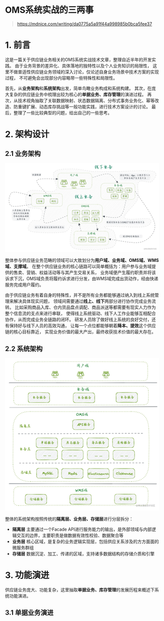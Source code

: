 

OMS系统实战的三两事
======
> https://mdnice.com/writing/da0775a5a91f44a998985b0bca5fee37


# 1. 前言
这是一篇关于供应链业务相关的OMS系统实战技术文章，整理自近半年的开发实践。
由于业务背景的差异化、具体落地的独特性以及个人业务知识的局限性，
这里不做普适性供应链业务领域的深入讨论，仅论述自身业务场景中技术方案的实现过程，
不可避免会出现部分内容略带一些特殊性和局限性。

首先，从**业务架构**和**系统架构**出发，简单鸟瞰业务构成和系统构建。
其次，在庞大复杂的供应链业务中梳理出较为核心的**单据业务、库存管理**的演进过程。
再次，从技术视角抽取了关联数据映射、状态数据隔离、分布式事务业务化、幂等改造、防重键扩展、动态库存挑战等一般功能实践，进行技术方案设计的讨论。
最后，整理了一些比较典型的问题，给出自己的一些思考。


# 2. 架构设计
## 2.1 业务架构
![](images/01.业务架构.jpeg)

整体参与供应链业务范畴的领域可以大致划分为**用户域、业务域、OMS域、WMS域、支撑域**。
在整个供应链业务的核心链路可以简单概括为：用户参与业务域提供的售卖、营销、权益活动等与其产生交易关系，
业务域便产生履约职责并将该诉求下沉，OMS域负责将履约诉求进行分发，由WMS域完成出货动作，经由快递服务完成用户履约。

由于供应链业务有着自身的特殊性，并不是所有业务都能够通过纳入到线上系统管理来解决具体现实问题，
领域间需要通过**线上、线下**两部分进行协作完成业务流转。
比如采购商品入库、仓内货品盘点调配、商品派送等都需要有现实人力作为整个信息流的支点来进行串联，
使得线上系统驱动、线下人工作业能够互相配合协作，从而完成业务全链路的闭环。
研发人员除了做好线上系统的良好交付，还有保持好与线下人员的高效沟通，
让每一个点位都能够朝着**降本、提效**这个供应链的核心目标靠近，
实现业务价值的最大产出，最终收获技术价值的最大存在。

## 2.2 系统架构
![](images/02.系统架构.jpeg)

整体的系统架构按照传统的**隔离层、业务层、存储层**进行分层拆分：

* **隔离层** 主要通过一个Facade API进行服务能力的输出，是外部领域与内部逻辑交互的边界，主要职责是做数据有效性校验、数据聚合等
* **业务层** 核心区域，是复杂的业务逻辑实现层，包括供应关系涉及的方方面面的微服务群组
* **存储层** 数据沉淀、加工、传递的区域，支持诸多数据结构的存储介质和引擎


# 3. 功能演进
供应链业务庞大、功能复杂，这里抽取**单据业务、库存管理**的发展历程来概述下系统功能演进。

## 3.1 单据业务演进


